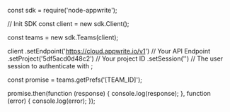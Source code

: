 const sdk = require('node-appwrite');

// Init SDK
const client = new sdk.Client();

const teams = new sdk.Teams(client);

client
    .setEndpoint('https://cloud.appwrite.io/v1') // Your API Endpoint
    .setProject('5df5acd0d48c2') // Your project ID
    .setSession('') // The user session to authenticate with
;

const promise = teams.getPrefs('[TEAM_ID]');

promise.then(function (response) {
    console.log(response);
}, function (error) {
    console.log(error);
});